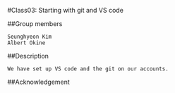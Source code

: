 #Class03: Starting with git and VS code

##Group members
```
Seunghyeon Kim
Albert Okine
```
##Description
```
We have set up VS code and the git on our accounts.
```
##Acknowledgement
```

```